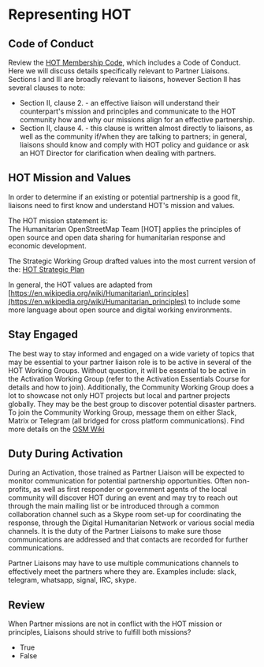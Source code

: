 # Representing HOT

## Code of Conduct

Review the [HOT Membership Code](https://github.com/hotosm/hotosm-website/blob/gh-pages/downloads/HOT-Membership-Code.pdf), which includes a Code of Conduct. Here we will discuss details specifically relevant to Partner Liaisons. Sections I and III are broadly relevant to liaisons, however Section II has several clauses to note:

* Section II, clause 2. - an effective liaison will understand their counterpart's mission and principles and communicate to the HOT community how and why our missions align for an effective partnership.
* Section II, clause 4. - this clause is written almost directly to liaisons, as well as the community if/when they are talking to partners; in general, liaisons should know and comply with HOT policy and guidance or ask an HOT Director for clarification when dealing with partners.

## HOT Mission and Values

In order to determine if an existing or potential partnership is a good fit, liaisons need to first know and understand HOT's mission and values.

The HOT mission statement is:  
The Humanitarian OpenStreetMap Team \[HOT\] applies the principles of open source and open data sharing for humanitarian response and economic development.

The Strategic Working Group drafted values into the most current version of the: [HOT Strategic Plan](https://www.hotosm.org/strategic-plan)

In general, the HOT values are adapted from [https://en.wikipedia.org/wiki/Humanitarian\_principles](https://en.wikipedia.org/wiki/Humanitarian_principles) to include some more language about open source and digital working environments.

## Stay Engaged

The best way to stay informed and engaged on a wide variety of topics that may be essential to your partner liaison role is to be active in several of the HOT Working Groups. Without question, it will be essential to be active in the Activation Working Group (refer to the Activation Essentials Course for details and how to join). Additionally, the Community Working Group does a lot to showcase not only HOT projects but local and partner projects globally. They may be the best group to discover potential disaster partners. To join the Community Working Group, message them on either Slack, Matrix or Telegram (all bridged for cross platform communications). Find more details on the [OSM Wiki](https://wiki.openstreetmap.org/wiki/Humanitarian_OSM_Team/Working_groups/Community)

## Duty During Activation

During an Activation, those trained as Partner Liaison will be expected to monitor communication for potential partnership opportunities. Often non-profits, as well as first responder or government agents of the local community will discover HOT during an event and may try to reach out through the main mailing list or be introduced through a common collaboration channel such as a Skype room set-up for coordinating the response, through the Digital Humanitarian Network or various social media channels. It is the duty of the Partner Liaisons to make sure those communications are addressed and that contacts are recorded for further communications.

Partner Liaisons may have to use multiple communications channels to effectively meet the partners where they are. Examples include: slack, telegram, whatsapp, signal, IRC, skype.

## Review

When Partner missions are not in conflict with the HOT mission or principles, Liaisons should strive to fulfill both missions?

* True
* False

